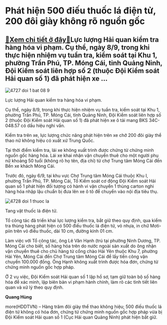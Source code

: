 Phát hiện 500 điếu thuốc lá điện tử, 200 đôi giày không rõ nguồn gốc
====================================================================

[:gift:Xem chi tiết ở đây:gift:](https://hddtvn.com/phat-hien-500-dieu-thuoc-la-dien-tu-200-doi-giay-khong-ro-nguon-goc/)Lực lượng Hải quan kiểm tra hàng hóa vi phạm. Cụ thể, ngày 8/9, trong khi thực hiện nhiệm vụ tuần tra, kiểm soát tại Khu 1, phường Trần Phú, TP. Móng Cái, tỉnh Quảng Ninh, Đội Kiểm soát liên hợp số 2 (thuộc Đội Kiểm soát Hải quan số 1) đã phát hiện xe …
-------------------------------------------------------------------------------------------------------------------------------------------------------------------------------------------------------------------------------------------------------------





![4727 doi 1 bat 08 9](https://hddtvn.com/wp-content/uploads/2021/01/4727_Doi_1_Bat_08_9.png "Lực lượng Hải quan kiểm tra hàng hóa vi phạm.")


Lực lượng Hải quan kiểm tra hàng hóa vi phạm.



Cụ thể, ngày 8/9, trong khi thực hiện nhiệm vụ tuần tra, kiểm soát tại Khu 1, phường Trần Phú, TP. Móng Cái, tỉnh Quảng Ninh, Đội Kiểm soát liên hợp số 2 (thuộc Đội Kiểm soát Hải quan số 1) đã phát hiện xe ô tải mang BKS 34C-048.57 có dấu hiệu nghi vấn.


Kiểm tra trên xe, lực lượng chức năng phát hiện trên xe chở 200 đôi giày thể thao nữ không hiệu có xuất xứ Trung Quốc.


Tại thời điểm kiểm tra, lái xe không xuất trình được chứng từ chứng minh nguồn gốc hàng hóa. Lái xe khai nhận vận chuyển thuê cho một người phụ nữ khoảng 50 tuổi (không rõ họ tên, địa chỉ) từ chợ Trung tâm Móng Cái đến Bến xe khách Móng Cái.


Trước đó, ngày 6/9, tại khu vực Chợ Trung tâm Móng Cái thuộc Khu I, phường Trần Phú, TP. Móng Cái, Tổ Kiểm soát cơ động Đội Kiểm soát Hải quan số 1 phát hiện đối tượng có hành vi vận chuyển 1 thùng carton nghi hàng hóa nhập lậu chuẩn bị đưa lên xe ô tô để chuyển vào nội địa tiêu thụ.





![4728 doi 1 thuoc la](https://hddtvn.com/wp-content/uploads/2021/01/4728_Doi_1_thuoc_la-2.png "Tang vật thuốc lá điện tử.")


Tang vật thuốc lá điện tử.



Tổ công tác đã triển khai lực lượng kiểm tra, bắt giữ theo quy định, qua kiểm tra thùng hàng phát hiện có 500 điếu thuốc lá điện tử, vỏ nhựa, in chữ Moti-piin trên vỏ điếu thuốc, dài 10 cm, đường kính 01 cm.


Làm việc với Tổ công tác, ông Lê Văn Hạnh (trú tại phường Ninh Dương, TP. Móng Cái cho biết, số hàng hóa trên do nước ngoài sản xuất do ông nhận vận chuyển thuê cho chủ hàng từ cổng chào Hải Yên thuộc Khu 7, phường Hải Yên, Móng Cái đến Chợ Trung tâm Móng Cái để lấy tiền công vận chuyển 100.000 đồng. Ông Hạnh không xuất trình được hóa đơn, chứng từ chứng minh nguồn gốc hợp pháp.


Ở 2 vụ việc, Đội Kiểm soát Hải quan số 1 lập hồ sơ, tạm giữ toàn bộ số hàng hóa để xác minh, lập biên bản vi phạm hành chính, làm rõ các tình tiết liên quan và xử lý theo quy định.




**Quang Hùng**



more(HDDTVN) – Hàng trăm đôi giày thể thao không hiệu; 500 điếu thuốc lá điện tử không có hóa đơn, chứng từ chứng minh nguồn gốc hợp pháp vừa bị Đội Kiểm soát Hải quan số 1 (Cục Hải quan Quảng Ninh) phát hiện bắt giữ.


